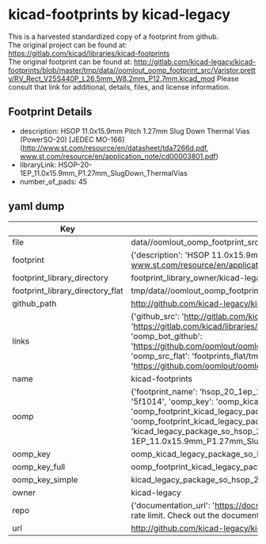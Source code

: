# kicad-footprints by kicad-legacy  
This is a harvested standardized copy of a footprint from github.  
The original project can be found at:  
https://gitlab.com/kicad/libraries/kicad-footprints  
The original footprint can be found at:
http://gitlab.com/kicad-legacy/kicad-footprints/blob/master/tmp/data//oomlout_oomp_footprint_src/Varistor.pretty/RV_Rect_V25S440P_L26.5mm_W8.2mm_P12.7mm.kicad_mod
Please consult that link for additional, details, files, and license information.  
## Footprint Details
* description: HSOP 11.0x15.9mm Pitch 1.27mm Slug Down Thermal Vias (PowerSO-20) [JEDEC MO-166] (http://www.st.com/resource/en/datasheet/tda7266d.pdf, www.st.com/resource/en/application_note/cd00003801.pdf)  
* libraryLink: HSOP-20-1EP_11.0x15.9mm_P1.27mm_SlugDown_ThermalVias  
* number_of_pads: 45  
## yaml dump  
| Key | Value |  
| --- | --- |  
| file | data//oomlout_oomp_footprint_src/kicad-footprints/Package_SO.pretty/HSOP-20-1EP_11.0x15.9mm_P1.27mm_SlugDown_ThermalVias.kicad_mod |  
| footprint | {'description': 'HSOP 11.0x15.9mm Pitch 1.27mm Slug Down Thermal Vias (PowerSO-20) [JEDEC MO-166] (http://www.st.com/resource/en/datasheet/tda7266d.pdf, www.st.com/resource/en/application_note/cd00003801.pdf)', 'libraryLink': 'HSOP-20-1EP_11.0x15.9mm_P1.27mm_SlugDown_ThermalVias', 'number_of_pads': 45} |  
| footprint_library_directory | footprint_library_owner/kicad-legacy_kicad-footprints |  
| footprint_library_directory_flat | tmp/data//oomlout_oomp_footprint_src/footprints_flat/kicad_legacy_package_so_hsop_20_1ep_11_0x15_9mm_p1_27mm_slugdown_thermalvias/working |  
| github_path | http://github.com/kicad-legacy/kicad-footprints/blob/master/tmp/data//oomlout_oomp_footprint_src/Package_SO.pretty/HSOP-20-1EP_11.0x15.9mm_P1.27mm_SlugDown_ThermalVias.kicad_mod |  
| links | {'github_src': 'http://gitlab.com/kicad-legacy/kicad-footprints/blob/master/tmp/data//oomlout_oomp_footprint_src/Varistor.pretty/RV_Rect_V25S440P_L26.5mm_W8.2mm_P12.7mm.kicad_mod', 'github_src_repo': 'https://gitlab.com/kicad/libraries/kicad-footprints', 'oomp_bot': 'tmp/data//oomlout_oomp_footprint_src/footprints/kicad_legacy_package_so_hsop_20_1ep_11_0x15_9mm_p1_27mm_slugdown_thermalvias/working', 'oomp_bot_github': 'https://github.com/oomlout/oomlout_oomp_footprint_bot/tree/main/tmp/data//oomlout_oomp_footprint_src/footprints/kicad_legacy_package_so_hsop_20_1ep_11_0x15_9mm_p1_27mm_slugdown_thermalvias/working', 'oomp_src_flat': 'footprints_flat/tmp/data//oomlout_oomp_footprint_src/footprints_flat/kicad_legacy_package_so_hsop_20_1ep_11_0x15_9mm_p1_27mm_slugdown_thermalvias/working', 'oomp_src_flat_github': 'https://github.com/oomlout/oomlout_oomp_footprint_src/tree/main/tmp/data//oomlout_oomp_footprint_src/footprints_flat/kicad_legacy_package_so_hsop_20_1ep_11_0x15_9mm_p1_27mm_slugdown_thermalvias/working'} |  
| name | kicad-footprints |  
| oomp | {'footprint_name': 'hsop_20_1ep_11_0x15_9mm_p1_27mm_slugdown_thermalvias', 'library_name': 'package_so', 'md5': '5f1014821e8a33fe416dd696ff746e93', 'md5_10': '5f1014821e', 'md5_5': '5f101', 'md5_6': '5f1014', 'oomp_key': 'oomp_kicad_legacy_package_so_hsop_20_1ep_11_0x15_9mm_p1_27mm_slugdown_thermalvias', 'oomp_key_extra': 'oomp_footprint_kicad_legacy_package_so_hsop_20_1ep_11_0x15_9mm_p1_27mm_slugdown_thermalvias', 'oomp_key_full': 'oomp_footprint_kicad_legacy_package_so_hsop_20_1ep_11_0x15_9mm_p1_27mm_slugdown_thermalvias_5f1014', 'oomp_key_simple': 'kicad_legacy_package_so_hsop_20_1ep_11_0x15_9mm_p1_27mm_slugdown_thermalvias', 'original_filename': 'data//oomlout_oomp_footprint_src/kicad-footprints/Package_SO.pretty/HSOP-20-1EP_11.0x15.9mm_P1.27mm_SlugDown_ThermalVias.kicad_mod', 'owner_name': 'kicad_legacy'} |  
| oomp_key | oomp_kicad_legacy_package_so_hsop_20_1ep_11_0x15_9mm_p1_27mm_slugdown_thermalvias |  
| oomp_key_full | oomp_footprint_kicad_legacy_package_so_hsop_20_1ep_11_0x15_9mm_p1_27mm_slugdown_thermalvias |  
| oomp_key_simple | kicad_legacy_package_so_hsop_20_1ep_11_0x15_9mm_p1_27mm_slugdown_thermalvias |  
| owner | kicad-legacy |  
| repo | {'documentation_url': 'https://docs.github.com/rest/overview/resources-in-the-rest-api#rate-limiting', 'message': "API rate limit exceeded for 84.66.142.224. (But here's the good news: Authenticated requests get a higher rate limit. Check out the documentation for more details.)"} |  
| url | http://github.com/kicad-legacy/kicad-footprints |  

